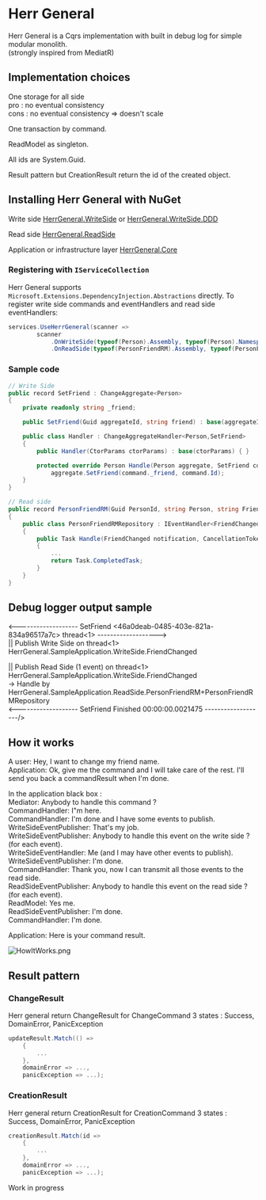 # Herr General

Herr General is a Cqrs implementation with built in debug log for simple modular monolith.  
(strongly inspired from MediatR)

## Implementation choices

One storage for all side  
   pro : no eventual consistency  
   cons : no eventual consistency => doesn't scale  

One transaction by command.  

ReadModel as singleton.  

All ids are System.Guid.  

Result pattern but CreationResult return the id of the created object.  

## Installing Herr General with NuGet

Write side
[HerrGeneral.WriteSide](https://www.nuget.org/packages/HerrGeneral.WriteSide/)
or
[HerrGeneral.WriteSide.DDD](https://www.nuget.org/packages/HerrGeneral.WriteSide.DDD/)

Read side
[HerrGeneral.ReadSide](https://www.nuget.org/packages/HerrGeneral.ReadSide/)

Application or infrastructure layer
[HerrGeneral.Core](https://www.nuget.org/packages/HerrGeneral.Core/)

### Registering with `IServiceCollection`

Herr General supports `Microsoft.Extensions.DependencyInjection.Abstractions` directly.
To register write side commands and eventHandlers and read side eventHandlers:

```csharp
services.UseHerrGeneral(scanner =>
        scanner
            .OnWriteSide(typeof(Person).Assembly, typeof(Person).Namespace!)
            .OnReadSide(typeof(PersonFriendRM).Assembly, typeof(PersonFriendRM).Namespace!));
```

### Sample code

```csharp
// Write Side
public record SetFriend : ChangeAggregate<Person>
{
    private readonly string _friend;

    public SetFriend(Guid aggregateId, string friend) : base(aggregateId) => _friend = friend;

    public class Handler : ChangeAggregateHandler<Person,SetFriend>
    {
        public Handler(CtorParams ctorParams) : base(ctorParams) { }

        protected override Person Handle(Person aggregate, SetFriend command) => 
            aggregate.SetFriend(command._friend, command.Id);
    }
}

// Read side
public record PersonFriendRM(Guid PersonId, string Person, string Friend)
{
    public class PersonFriendRMRepository : IEventHandler<FriendChanged>
    {
        public Task Handle(FriendChanged notification, CancellationToken cancellationToken)
        {
            ...
            return Task.CompletedTask;
        }
    }    
}
```

## Debug logger output sample

<------------------- SetFriend <46a0deab-0485-403e-821a-834a96517a7c> thread<1> ------------------->  
|| Publish Write Side on thread<1>  
HerrGeneral.SampleApplication.WriteSide.FriendChanged  
  
|| Publish Read Side (1 event) on thread<1>  
HerrGeneral.SampleApplication.WriteSide.FriendChanged  
-> Handle by HerrGeneral.SampleApplication.ReadSide.PersonFriendRM+PersonFriendRMRepository  
<------------------- SetFriend Finished 00:00:00.0021475 -------------------/>  

## How it works

A user: Hey, I want to change my friend name.  
Application: Ok, give me the command and I will take care of the rest. I'll send you back a commandResult when I'm done.  

In the application black box :   
Mediator: Anybody to handle this command ?  
CommandHandler: I"m here.  
CommandHandler: I'm done and I have some events to publish.  
WriteSideEventPublisher: That's my job.  
WriteSideEventPublisher: Anybody to handle this event on the write side ? (for each event).  
WriteSideEventHandler: Me (and I may have other events to publish).  
WriteSideEventPublisher: I'm done.  
CommandHandler: Thank you, now I can transmit all those events to the read side.  
ReadSideEventPublisher: Anybody to handle this event on the read side ? (for each event).  
ReadModel: Yes me.  
ReadSideEventPublisher: I'm done.  
CommandHandler: I'm done.  
  
Application: Here is your command result.  

![HowItWorks.png](..\assets\HowItWorks.png)

## Result pattern

### ChangeResult

Herr general return ChangeResult for ChangeCommand
3 states : Success, DomainError, PanicException

```csharp
updateResult.Match(() =>
    {
        ...
    },
    domainError => ...,
    panicException => ...);
```

### CreationResult

Herr general return CreationResult for CreationCommand
3 states : Success<Guid>, DomainError, PanicException

```csharp
creationResult.Match(id =>
    {
        ...
    },
    domainError => ...,
    panicException => ...);
```







Work in progress

